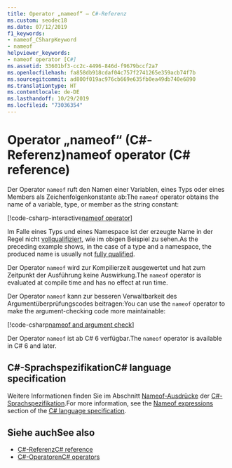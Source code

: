 ```yaml
---
title: Operator „nameof“ – C#-Referenz
ms.custom: seodec18
ms.date: 07/12/2019
f1_keywords:
- nameof_CSharpKeyword
- nameof
helpviewer_keywords:
- nameof operator [C#]
ms.assetid: 33601bf3-cc2c-4496-846d-f9679bccf2a7
ms.openlocfilehash: fa858db918cdaf04c757f2741265e359acb74f7b
ms.sourcegitcommit: ad800f019ac976cb669e635fb0ea49db740e6890
ms.translationtype: HT
ms.contentlocale: de-DE
ms.lasthandoff: 10/29/2019
ms.locfileid: "73036354"
---
```

# <a name="nameof-operator-c-reference"></a><span data-ttu-id="a6a85-102">Operator „nameof“ (C#-Referenz)</span><span class="sxs-lookup"><span data-stu-id="a6a85-102">nameof operator (C# reference)</span></span>

<span data-ttu-id="a6a85-103">Der Operator `nameof` ruft den Namen einer Variablen, eines Typs oder eines Members als Zeichenfolgenkonstante ab:</span><span class="sxs-lookup"><span data-stu-id="a6a85-103">The `nameof` operator obtains the name of a variable, type, or member as the string constant:</span></span>

[!code-csharp-interactive[nameof operator](~/samples/csharp/language-reference/operators/NameOfOperator.cs#Examples)]

<span data-ttu-id="a6a85-104">Im Falle eines Typs und eines Namespace ist der erzeugte Name in der Regel nicht [vollqualifiziert](~/_csharplang/spec/basic-concepts.md#fully-qualified-names), wie im obigen Beispiel zu sehen.</span><span class="sxs-lookup"><span data-stu-id="a6a85-104">As the preceding example shows, in the case of a type and a namespace, the produced name is usually not [fully qualified](~/_csharplang/spec/basic-concepts.md#fully-qualified-names).</span></span>

<span data-ttu-id="a6a85-105">Der Operator `nameof` wird zur Kompilierzeit ausgewertet und hat zum Zeitpunkt der Ausführung keine Auswirkung.</span><span class="sxs-lookup"><span data-stu-id="a6a85-105">The `nameof` operator is evaluated at compile time and has no effect at run time.</span></span>

<span data-ttu-id="a6a85-106">Der Operator `nameof` kann zur besseren Verwaltbarkeit des Argumentüberprüfungscodes beitragen:</span><span class="sxs-lookup"><span data-stu-id="a6a85-106">You can use the `nameof` operator to make the argument-checking code more maintainable:</span></span>

[!code-csharp[nameof and argument check](~/samples/csharp/language-reference/operators/NameOfOperator.cs#ExceptionMessage)]

<span data-ttu-id="a6a85-107">Der Operator `nameof` ist ab C# 6 verfügbar.</span><span class="sxs-lookup"><span data-stu-id="a6a85-107">The `nameof` operator is available in C# 6 and later.</span></span>

## <a name="c-language-specification"></a><span data-ttu-id="a6a85-108">C#-Sprachspezifikation</span><span class="sxs-lookup"><span data-stu-id="a6a85-108">C# language specification</span></span>

<span data-ttu-id="a6a85-109">Weitere Informationen finden Sie im Abschnitt [Nameof-Ausdrücke](~/_csharplang/spec/expressions.md#nameof-expressions) der [C#-Sprachspezifikation](~/_csharplang/spec/introduction.md).</span><span class="sxs-lookup"><span data-stu-id="a6a85-109">For more information, see the [Nameof expressions](~/_csharplang/spec/expressions.md#nameof-expressions) section of the [C# language specification](~/_csharplang/spec/introduction.md).</span></span>

## <a name="see-also"></a><span data-ttu-id="a6a85-110">Siehe auch</span><span class="sxs-lookup"><span data-stu-id="a6a85-110">See also</span></span>

- [<span data-ttu-id="a6a85-111">C#-Referenz</span><span class="sxs-lookup"><span data-stu-id="a6a85-111">C# reference</span></span>](../index.md)
- [<span data-ttu-id="a6a85-112">C#-Operatoren</span><span class="sxs-lookup"><span data-stu-id="a6a85-112">C# operators</span></span>](index.md)

